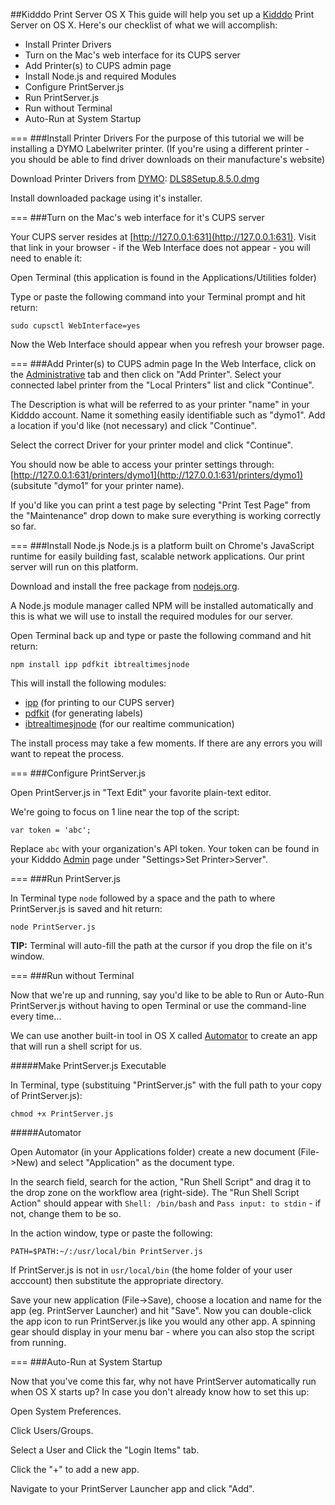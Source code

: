##Kidddo Print Server OS X
This guide will help you set up a [Kidddo](http://kidddo.com) Print Server on OS X. Here's our checklist of what we will accomplish:

* Install Printer Drivers
* Turn on the Mac's web interface for its CUPS server
* Add Printer(s) to CUPS admin page
* Install Node.js and required Modules
* Configure PrintServer.js
* Run PrintServer.js
* Run without Terminal
* Auto-Run at System Startup

===
###Install Printer Drivers
For the purpose of this tutorial we will be installing a DYMO Labelwriter printer. (If you're using a different printer - you should be able to find driver downloads on their manufacture's website)

Download Printer Drivers from [DYMO](https://dymo.custhelp.com/app/answers/detail/a_id/101):
[DLS8Setup.8.5.0.dmg](http://download.dymo.com/Software/Mac/DLS8Setup.8.5.0.dmg)

Install downloaded package using it's installer.

===
###Turn on the Mac's web interface for it's CUPS server

Your CUPS server resides at [http://127.0.0.1:631](http://127.0.0.1:631). Visit that link in your browser - if the Web Interface does not appear - you will need to enable it:

Open Terminal (this application is found in the Applications/Utilities folder)

Type or paste the following command into your Terminal prompt and hit return:

    sudo cupsctl WebInterface=yes

Now the Web Interface should appear when you refresh your browser page.

===
###Add Printer(s) to CUPS admin page
In the Web Interface, click on the [Administrative](http://127.0.0.1:631/admin) tab and then click on "Add Printer". Select your connected label printer from the "Local Printers" list and click "Continue".

The Description is what will be referred to as your printer "name" in your Kidddo account. Name it something easily identifiable such as "dymo1". Add a location if you'd like (not necessary) and click "Continue".

Select the correct Driver for your printer model and click "Continue".

You should now be able to access your printer settings through: [http://127.0.0.1:631/printers/dymo1](http://127.0.0.1:631/printers/dymo1) (subsitute "dymo1" for your printer name).

If you'd like you can print a test page by selecting "Print Test Page" from the "Maintenance" drop down to make sure everything is working correctly so far.

===
###Install Node.js
Node.js is a platform built on Chrome's JavaScript runtime for easily building fast, scalable network applications. Our print server will run on this platform.

Download and install the free package from [nodejs.org](http://nodejs.org).

A Node.js module manager called NPM will be installed automatically and this is what we will use to install the required modules for our server.

Open Terminal back up and type or paste the following command and hit return:

    npm install ipp pdfkit ibtrealtimesjnode

This will install the following modules:

* [ipp](https://npmjs.org/package/ipp) (for printing to our CUPS server)
* [pdfkit](https://npmjs.org/package/pdfkit) (for generating labels)
* [ibtrealtimesjnode](https://npmjs.org/package/ibtrealtimesjnode) (for our realtime communication)

The install process may take a few moments. If there are any errors you will want to repeat the process.

===
###Configure PrintServer.js

Open PrintServer.js in "Text Edit" your favorite plain-text editor.

We're going to focus on 1 line near the top of the script: 

    var token = 'abc';

Replace `abc` with your organization's API token. Your token can be found in your Kidddo [Admin](https://kidddo.com/admin#settings) page under "Settings>Set Printer>Server".

===
###Run PrintServer.js

In Terminal type `node` followed by a space and the path to where PrintServer.js is saved and hit return:

    node PrintServer.js

**TIP:** Terminal will auto-fill the path at the cursor if you drop the file on it's window.

===
###Run without Terminal

Now that we're up and running, say you'd like to be able to Run or Auto-Run PrintServer.js without having to open Terminal or use the command-line every time...

We can use another built-in tool in OS X called [Automator](http://www.macosxautomation.com/automator/) to create an app that will run a shell script for us.

#####Make PrintServer.js Executable

In Terminal, type (substituing "PrintServer.js" with the full path to your copy of PrintServer.js):

    chmod +x PrintServer.js

#####Automator

Open Automator (in your Applications folder) create a new document (File->New) and select "Application" as the document type.

In the search field, search for the action, "Run Shell Script" and drag it to the drop zone on the workflow area (right-side). The "Run Shell Script Action" should appear with `Shell: /bin/bash` and `Pass input: to stdin` - if not, change them to be so.

In the action window, type or paste the following:

    PATH=$PATH:~/:/usr/local/bin PrintServer.js

If PrintServer.js is not in `usr/local/bin` (the home folder of your user acccount) then substitute the appropriate directory.

Save your new application (File->Save), choose a location and name for the app (eg. PrintServer Launcher) and hit "Save". Now you can double-click the app icon to run PrintServer.js like you would any other app. A spinning gear should display in your menu bar - where you can also stop the script from running.

===
###Auto-Run at System Startup

Now that you've come this far, why not have PrintServer automatically run when OS X starts up? In case you don't already know how to set this up:

Open System Preferences.

Click Users/Groups.

Select a User and Click the "Login Items" tab.

Click the "+" to add a new app.

Navigate to your PrintServer Launcher app and click "Add".